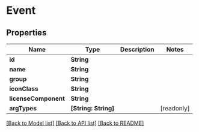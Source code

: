# Event

## Properties

Name | Type | Description | Notes
------------ | ------------- | ------------- | -------------
**id** | **String** |  | 
**name** | **String** |  | 
**group** | **String** |  | 
**iconClass** | **String** |  | 
**licenseComponent** | **String** |  | 
**argTypes** | **[String: String]** |  | [readonly] 

[[Back to Model list]](../README.md#documentation-for-models) [[Back to API list]](../README.md#documentation-for-api-endpoints) [[Back to README]](../README.md)


